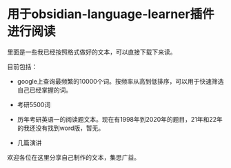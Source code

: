 # 用于obsidian-language-learner插件进行阅读



里面是一些我已经按照格式做好的文本，可以直接下载下来读。

目前包括：

+ google上查询最频繁的10000个词。按频率从高到低排序，可以用于快速筛选自己已经掌握的词。

+ 考研5500词
+ 历年考研英语一的阅读题文本。现在有1998年到2020年的题目，21年和22年的我还没有找到word版，暂无。

+ 几篇演讲



欢迎各位在这里分享自己制作的文本，集思广益。
